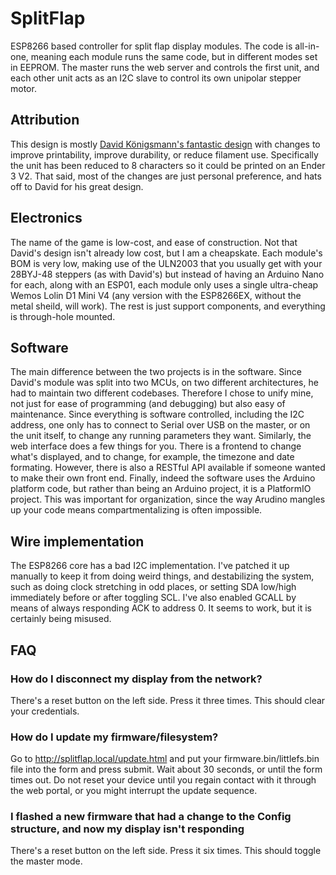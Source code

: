 # SplitFlap

ESP8266 based controller for split flap display modules. The code is all-in-one, meaning each module runs the same code, but in different modes set in EEPROM. The master runs the web server and controls the first unit, and each other unit acts as an I2C slave to control its own unipolar stepper motor.

## Attribution
This design is mostly [David Königsmann's fantastic design](https://github.com/Dave19171/split-flap) with changes to improve printability, improve durability, or reduce filament use. Specifically the unit has been reduced to 8 characters so it could be printed on an Ender 3 V2. That said, most of the changes are just personal preference, and hats off to David for his great design.

## Electronics
The name of the game is low-cost, and ease of construction. Not that David's design isn't already low cost, but I am a cheapskate. Each module's BOM is very low, making use of the ULN2003 that you usually get with your 28BYJ-48 steppers (as with David's) but instead of having an Arduino Nano for each, along with an ESP01, each module only uses a single ultra-cheap Wemos Lolin D1 Mini V4 (any version with the ESP8266EX, without the metal sheild, will work). The rest is just support components, and everything is through-hole mounted. 

## Software
The main difference between the two projects is in the software. Since David's module was split into two MCUs, on two different architectures, he had to maintain two different codebases. Therefore I chose to unify mine, not just for ease of programming (and debugging) but also easy of maintenance. Since everything is software controlled, including the I2C address, one only has to connect to Serial over USB on the master, or on the unit itself, to change any running parameters they want. 
Similarly, the web interface does a few things for you. There is a frontend to change what's displayed, and to change, for example, the timezone and date formating. However, there is also a RESTful API available if someone wanted to make their own front end.
Finally, indeed the software uses the Arduino platform code, but rather than being an Arduino project, it is a PlatformIO project. This was important for organization, since the way Arudino mangles up your code means compartmentalizing is often impossible.

## Wire implementation
The ESP8266 core has a bad I2C implementation. I've patched it up manually to keep it from doing weird things, and destabilizing the system, such as doing clock stretching in odd places, or setting SDA low/high immediately before or after toggling SCL. I've also enabled GCALL by means of always responding ACK to address 0. It seems to work, but it is certainly being misused. 

## FAQ
### How do I disconnect my display from the network?
There's a reset button on the left side. Press it three times. This should clear your credentials.

### How do I update my firmware/filesystem?
Go to http://splitflap.local/update.html and put your firmware.bin/littlefs.bin file into the form and press submit. Wait about 30 seconds, or until the form times out. Do not reset your device until you regain contact with it through the web portal, or you might interrupt the update sequence.

### I flashed a new firmware that had a change to the Config structure, and now my display isn't responding
There's a reset button on the left side. Press it six times. This should toggle the master mode.
